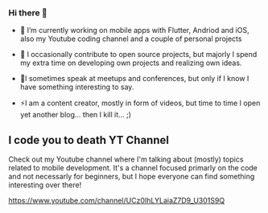 ### Hi there 👋

- 🔭 I’m currently working on mobile apps with Flutter, Andriod and iOS, also my Youtube coding channel and a couple of personal projects

- 🌱 I occasionally contribute to open source projects, but majorly I spend my extra time on developing own projects and realizing own ideas.
- 👯I sometimes speak at meetups and conferences, but only if I know I have something interesting to say.
- ⚡I am a content creator, mostly in form of videos, but time to time I open yet another blog... then I kill it... ;)

## I code you to death YT Channel

Check out my Youtube channel where I'm talking about (mostly) topics related to mobile development. It's a channel focused primarly on the code and not necessarly for beginners, but I hope everyone can find something interesting over there!

https://www.youtube.com/channel/UCz0IhLYLaiaZ7D9_U301S9Q

<!--
- 🔭 I’m currently working on ...
- 🌱 I’m currently learning ...
- 👯 I’m looking to collaborate on ...
- 🤔 I’m looking for help with ...
- 💬 Ask me about ...
- 📫 How to reach me: ...
- 😄 Pronouns: ...
- ⚡ Fun fact: ...
-->
